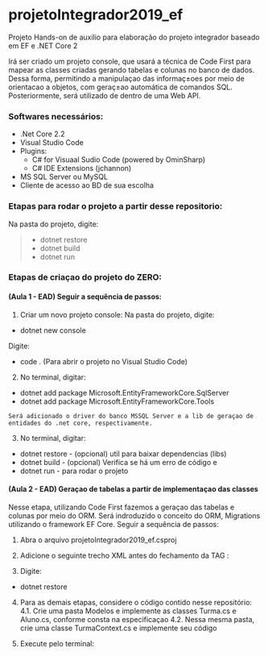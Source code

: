# projetoIntegrador2019_ef
Projeto Hands-on de auxilio para elaboração do projeto integrador baseado em EF e .NET Core 2

Irá ser criado um projeto console, que usará a técnica de Code First para mapear as classes criadas gerando tabelas e colunas no banco de dados. Dessa forma, permitindo a manipulaçao das informaç±oes por meio de orientacao a objetos, com geraç±ao automática de comandos SQL.
Posteriormente, será utilizado de dentro de uma Web API.

### Softwares necessários:
- .Net Core 2.2
- Visual Studio Code
- Plugins:
    - C# for Visuaal Sudio Code (powered by OminSharp)
    - C# IDE Extensions (jchannon)
- MS SQL Server ou MySQL
- Cliente de acesso ao BD de sua escolha

### Etapas para rodar o projeto a partir desse repositorio:

Na pasta do projeto, digite:
>  -  dotnet restore
>  -  dotnet build
>  -  dotnet run


### Etapas de criaçao do projeto do ZERO:

#### (Aula 1 - EAD) Seguir a sequência de passos: 

1. Criar um novo projeto console:
Na pasta do projeto, digite:
-    dotnet new console

Digite:
-    code .           (Para abrir o projeto no Visual Studio Code)

2. No terminal, digitar:
-    dotnet add package Microsoft.EntityFrameworkCore.SqlServer
-    dotnet add package Microsoft.EntityFrameworkCore.Tools 

    Será adicionado o driver do banco MSSQL Server e a lib de geraçao de entidades do .net core, respectivamente.

3. No terminal, digitar:
-    dotnet restore    - (opcional) util para baixar dependencias (libs)
-    dotnet build      - (opcional) Verifica se há um erro de código
e
-    dotnet run        - para rodar o projeto


#### (Aula 2 - EAD) Geraçao de tabelas a partir de implementaçao das classes

Nesse etapa, utilizando Code First fazemos a geraçao das tabelas e colunas por meio do ORM.
Será indroduzido o conceito do ORM, Migrations utilizando o framework EF Core.
Seguir a sequência de passos:

1. Abra o arquivo projetoIntegrador2019_ef.csproj

2. Adicione o seguinte trecho XML antes do fechamento da TAG </Project>:

<ItemGroup>
    <DotNetCliToolReference Include="Microsoft.EntityFrameworkCore.Tools.DotNet" Version="2.0.1" />
</ItemGroup>

3. Digite:
-    dotnet restore

4. Para as demais etapas, considere o código contido nesse repositório:
    4.1. Crie uma pasta Modelos e implemente as classes Turma.cs e Aluno.cs, conforme consta na especificaçao
    4.2. Nessa mesma pasta, crie uma classe TurmaContext.cs e implemente seu código

5. Execute pelo terminal:

